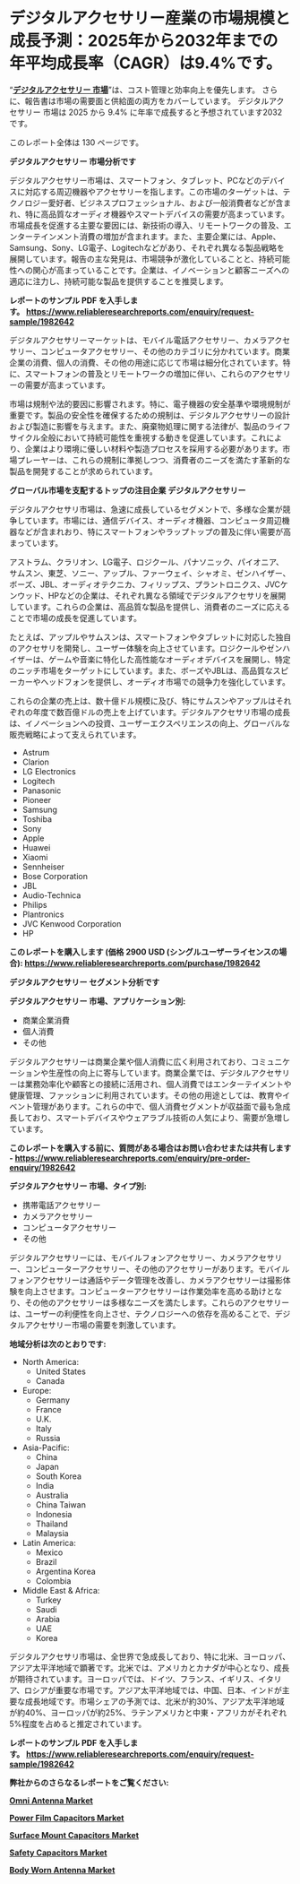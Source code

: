 <p><h1>デジタルアクセサリー産業の市場規模と成長予測：2025年から2032年までの年平均成長率（CAGR）は9.4%です。</h1></p><p>&ldquo;<strong><a href="https://www.reliableresearchreports.com/digital-accessories-r1982642?utm_campaign=110&utm_medium=9&utm_source=Github&utm_content=ia&utm_term=06042025&utm_id=digital-accessories">デジタルアクセサリー 市場</a></strong>&rdquo;は、コスト管理と効率向上を優先します。 さらに、報告書は市場の需要面と供給面の両方をカバーしています。 デジタルアクセサリー 市場は 2025 から 9.4% に年率で成長すると予想されています2032 です。</p>
<p>このレポート全体は 130 ページです。</p>
<p><strong>デジタルアクセサリー 市場分析です</strong></p>
<p><p>デジタルアクセサリー市場は、スマートフォン、タブレット、PCなどのデバイスに対応する周辺機器やアクセサリーを指します。この市場のターゲットは、テクノロジー愛好者、ビジネスプロフェッショナル、および一般消費者などが含まれ、特に高品質なオーディオ機器やスマートデバイスの需要が高まっています。市場成長を促進する主要な要因には、新技術の導入、リモートワークの普及、エンターテインメント消費の増加が含まれます。また、主要企業には、Apple、Samsung、Sony、LG電子、Logitechなどがあり、それぞれ異なる製品戦略を展開しています。報告の主な発見は、市場競争が激化していることと、持続可能性への関心が高まっていることです。企業は、イノベーションと顧客ニーズへの適応に注力し、持続可能な製品を提供することを推奨します。</p></p>
<p><strong>レポートのサンプル PDF を入手します。&nbsp;<a href="https://www.reliableresearchreports.com/enquiry/request-sample/1982642?utm_campaign=110&utm_medium=9&utm_source=Github&utm_content=ia&utm_term=06042025&utm_id=digital-accessories">https://www.reliableresearchreports.com/enquiry/request-sample/1982642</a></strong></p>
<p><p>デジタルアクセサリーマーケットは、モバイル電話アクセサリー、カメラアクセサリー、コンピュータアクセサリー、その他のカテゴリに分かれています。商業企業の消費、個人の消費、その他の用途に応じて市場は細分化されています。特に、スマートフォンの普及とリモートワークの増加に伴い、これらのアクセサリーの需要が高まっています。</p><p>市場は規制や法的要因に影響されます。特に、電子機器の安全基準や環境規制が重要です。製品の安全性を確保するための規制は、デジタルアクセサリーの設計および製造に影響を与えます。また、廃棄物処理に関する法律が、製品のライフサイクル全般において持続可能性を重視する動きを促進しています。これにより、企業はより環境に優しい材料や製造プロセスを採用する必要があります。市場プレーヤーは、これらの規制に準拠しつつ、消費者のニーズを満たす革新的な製品を開発することが求められています。</p></p>
<p><strong>グローバル市場を支配するトップの注目企業 デジタルアクセサリー</strong></p>
<p><p>デジタルアクセサリ市場は、急速に成長しているセグメントで、多様な企業が競争しています。市場には、通信デバイス、オーディオ機器、コンピュータ周辺機器などが含まれおり、特にスマートフォンやラップトップの普及に伴い需要が高まっています。</p><p>アストラム、クラリオン、LG電子、ロジクール、パナソニック、パイオニア、サムスン、東芝、ソニー、アップル、ファーウェイ、シャオミ、ゼンハイザー、ボーズ、JBL、オーディオテクニカ、フィリップス、プラントロニクス、JVCケンウッド、HPなどの企業は、それぞれ異なる領域でデジタルアクセサリを展開しています。これらの企業は、高品質な製品を提供し、消費者のニーズに応えることで市場の成長を促進しています。</p><p>たとえば、アップルやサムスンは、スマートフォンやタブレットに対応した独自のアクセサリを開発し、ユーザー体験を向上させています。ロジクールやゼンハイザーは、ゲームや音楽に特化した高性能なオーディオデバイスを展開し、特定のニッチ市場をターゲットにしています。また、ボーズやJBLは、高品質なスピーカーやヘッドフォンを提供し、オーディオ市場での競争力を強化しています。</p><p>これらの企業の売上は、数十億ドル規模に及び、特にサムスンやアップルはそれぞれの年度で数百億ドルの売上を上げています。デジタルアクセサリ市場の成長は、イノベーションへの投資、ユーザーエクスペリエンスの向上、グローバルな販売戦略によって支えられています。</p></p>
<p><ul><li>Astrum</li><li>Clarion</li><li>LG Electronics</li><li>Logitech</li><li>Panasonic</li><li>Pioneer</li><li>Samsung</li><li>Toshiba</li><li>Sony</li><li>Apple</li><li>Huawei</li><li>Xiaomi</li><li>Sennheiser</li><li>Bose Corporation</li><li>JBL</li><li>Audio-Technica</li><li>Philips</li><li>Plantronics</li><li>JVC Kenwood Corporation</li><li>HP</li></ul></p>
<p><strong>このレポートを購入します (価格 2900 USD (シングルユーザーライセンスの場合):&nbsp;<a href="https://www.reliableresearchreports.com/purchase/1982642?utm_campaign=110&utm_medium=9&utm_source=Github&utm_content=ia&utm_term=06042025&utm_id=digital-accessories">https://www.reliableresearchreports.com/purchase/1982642</a></strong></p>
<p><strong>デジタルアクセサリー セグメント分析です</strong></p>
<p><strong>デジタルアクセサリー 市場、アプリケーション別:</strong></p>
<p><ul><li>商業企業消費</li><li>個人消費</li><li>その他</li></ul></p>
<p><p>デジタルアクセサリーは商業企業や個人消費に広く利用されており、コミュニケーションや生産性の向上に寄与しています。商業企業では、デジタルアクセサリーは業務効率化や顧客との接続に活用され、個人消費ではエンターテイメントや健康管理、ファッションに利用されています。その他の用途としては、教育やイベント管理があります。これらの中で、個人消費セグメントが収益面で最も急成長しており、スマートデバイスやウェアラブル技術の人気により、需要が急増しています。</p></p>
<p><strong>このレポートを購入する前に、質問がある場合はお問い合わせまたは共有します - <a href="https://www.reliableresearchreports.com/enquiry/pre-order-enquiry/1982642?utm_campaign=110&utm_medium=9&utm_source=Github&utm_content=ia&utm_term=06042025&utm_id=digital-accessories">https://www.reliableresearchreports.com/enquiry/pre-order-enquiry/1982642</a></strong></p>
<p><strong>デジタルアクセサリー 市場、タイプ別:</strong></p>
<p><ul><li>携帯電話アクセサリー</li><li>カメラアクセサリー</li><li>コンピュータアクセサリー</li><li>その他</li></ul></p>
<p><p>デジタルアクセサリーには、モバイルフォンアクセサリー、カメラアクセサリー、コンピューターアクセサリー、その他のアクセサリーがあります。モバイルフォンアクセサリーは通話やデータ管理を改善し、カメラアクセサリーは撮影体験を向上させます。コンピューターアクセサリーは作業効率を高める助けとなり、その他のアクセサリーは多様なニーズを満たします。これらのアクセサリーは、ユーザーの利便性を向上させ、テクノロジーへの依存を高めることで、デジタルアクセサリー市場の需要を刺激しています。</p></p>
<p><strong>地域分析は次のとおりです:</strong></p>
<p><ul>
    <li>
        North America:
        <ul>
            <li>United States</li>
            <li>Canada</li>
        </ul>
    </li>
    <li>
        Europe:
        <ul>
            <li>Germany</li>
            <li>France</li>
            <li>U.K.</li>
            <li>Italy</li>
            <li>Russia</li>
        </ul>
    </li>
    <li>
        Asia-Pacific:
        <ul>
            <li>China</li>
            <li>Japan</li>
            <li>South Korea</li>
            <li>India</li>
            <li>Australia</li>
            <li>China Taiwan</li>
            <li>Indonesia</li>
            <li>Thailand</li>
            <li>Malaysia</li>
        </ul>
    </li>
    <li>
        Latin America:
        <ul>
            <li>Mexico</li>
            <li>Brazil</li>
            <li>Argentina Korea</li>
            <li>Colombia</li>
        </ul>
    </li>
    <li>
        Middle East & Africa:
        <ul>
            <li>Turkey</li>
            <li>Saudi</li>
            <li>Arabia</li>
            <li>UAE</li>
            <li>Korea</li>
        </ul>
    </li>
    </ul></p>
<p><p>デジタルアクセサリ市場は、全世界で急成長しており、特に北米、ヨーロッパ、アジア太平洋地域で顕著です。北米では、アメリカとカナダが中心となり、成長が期待されています。ヨーロッパでは、ドイツ、フランス、イギリス、イタリア、ロシアが重要な市場です。アジア太平洋地域では、中国、日本、インドが主要な成長地域です。市場シェアの予測では、北米が約30%、アジア太平洋地域が約40%、ヨーロッパが約25%、ラテンアメリカと中東・アフリカがそれぞれ5%程度を占めると推定されています。</p></p>
<p><strong>レポートのサンプル PDF を入手します。&nbsp;<a href="https://www.reliableresearchreports.com/enquiry/request-sample/1982642?utm_campaign=110&utm_medium=9&utm_source=Github&utm_content=ia&utm_term=06042025&utm_id=digital-accessories">https://www.reliableresearchreports.com/enquiry/request-sample/1982642</a></strong></p>
<p><strong></strong></p>
<p><strong></strong></p>
<p><strong></strong></p>
<p><strong></strong></p>
<p><strong>弊社からのさらなるレポートをご覧ください:</strong></p>
<p><strong><p><a href="https://github.com/hutchkloor4x/Market-Research-Report-List-1/blob/main/omni-antenna-market.md?utm_campaign=110&utm_medium=9&utm_source=Github&utm_content=ia&utm_term=06042025&utm_id=digital-accessories">Omni Antenna Market</a></p><p><a href="https://github.com/kimanyuzuga/Market-Research-Report-List-1/blob/main/power-film-capacitors-market.md?utm_campaign=110&utm_medium=9&utm_source=Github&utm_content=ia&utm_term=06042025&utm_id=digital-accessories">Power Film Capacitors Market</a></p><p><a href="https://github.com/ludongfomban/Market-Research-Report-List-1/blob/main/surface-mount-capacitors-market.md?utm_campaign=110&utm_medium=9&utm_source=Github&utm_content=ia&utm_term=06042025&utm_id=digital-accessories">Surface Mount Capacitors Market</a></p><p><a href="https://github.com/giardafshaxb/Market-Research-Report-List-1/blob/main/safety-capacitors-market.md?utm_campaign=110&utm_medium=9&utm_source=Github&utm_content=ia&utm_term=06042025&utm_id=digital-accessories">Safety Capacitors Market</a></p><p><a href="https://github.com/lalkobrinarb/Market-Research-Report-List-1/blob/main/body-worn-antenna-market.md?utm_campaign=110&utm_medium=9&utm_source=Github&utm_content=ia&utm_term=06042025&utm_id=digital-accessories">Body Worn Antenna Market</a></p></strong></p>